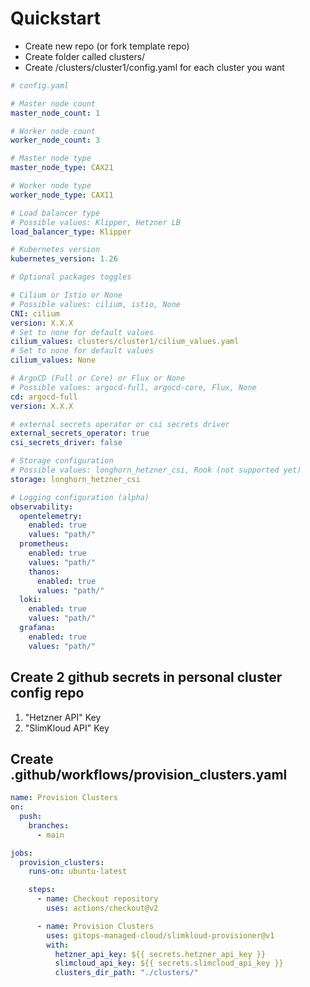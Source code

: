 # Quickstart
- Create new repo (or fork template repo)
- Create folder called clusters/
- Create /clusters/cluster1/config.yaml for each cluster you want

```yaml
# config.yaml

# Master node count
master_node_count: 1

# Worker node count
worker_node_count: 3 

# Master node type
master_node_type: CAX21

# Worker node type
worker_node_type: CAX11

# Load balancer type
# Possible values: Klipper, Hetzner LB
load_balancer_type: Klipper

# Kubernetes version
kubernetes_version: 1.26

# Optional packages toggles

# Cilium or Istio or None
# Possible values: cilium, istio, None
CNI: cilium
version: X.X.X
# Set to none for default values
cilium_values: clusters/cluster1/cilium_values.yaml
# Set to none for default values
cilium_values: None

# ArgoCD (Full or Core) or Flux or None
# Possible values: argocd-full, argocd-core, Flux, None
cd: argocd-full
version: X.X.X

# external secrets operator or csi secrets driver
external_secrets_operator: true
csi_secrets_driver: false

# Storage configuration
# Possible values: longhorn_hetzner_csi, Rook (not supported yet)
storage: longhorn_hetzner_csi

# Logging configuration (alpha)
observability:
  opentelemetry: 
    enabled: true
    values: "path/"
  prometheus:
    enabled: true
    values: "path/"
    thanos:
      enabled: true
      values: "path/"
  loki:
    enabled: true
    values: "path/"
  grafana:
    enabled: true
    values: "path/"
```

## Create 2 github secrets in personal cluster config repo

1. "Hetzner API" Key
2. "SlimKloud API" Key

## Create .github/workflows/provision_clusters.yaml

```yaml
name: Provision Clusters
on:
  push:
    branches:
      - main

jobs:
  provision_clusters:
    runs-on: ubuntu-latest

    steps:
      - name: Checkout repository
        uses: actions/checkout@v2

      - name: Provision Clusters
        uses: gitops-managed-cloud/slimkloud-provisioner@v1
        with:
          hetzner_api_key: ${{ secrets.hetzner_api_key }}
          slimcloud_api_key: ${{ secrets.slimcloud_api_key }}
          clusters_dir_path: "./clusters/"
```
